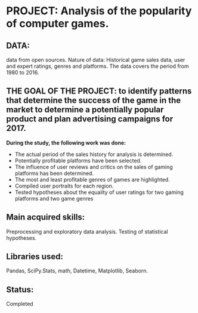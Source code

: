 # PROJECT: Analysis of the popularity of computer games.

## DATA:
data from open sources. Nature of data: Historical game sales data, user and expert ratings, genres and platforms. The data covers the period from 1980 to 2016.

## THE GOAL OF THE PROJECT: to identify patterns that determine the success of the game in the market to determine a potentially popular product and plan advertising campaigns for 2017.

**During the study, the following work was done:**

- The actual period of the sales history for analysis is determined.
- Potentially profitable platforms have been selected.
- The influence of user reviews and critics on the sales of gaming platforms has been determined.
- The most and least profitable genres of games are highlighted.
- Compiled user portraits for each region.
- Tested hypotheses about the equality of user ratings for two gaming platforms and two game genres

## Main acquired skills:
Preprocessing and exploratory data analysis. Testing of statistical hypotheses.

## Libraries used:
Pandas, SciPy.Stats, math, Datetime, Matplotlib, Seaborn.

## Status:
Completed